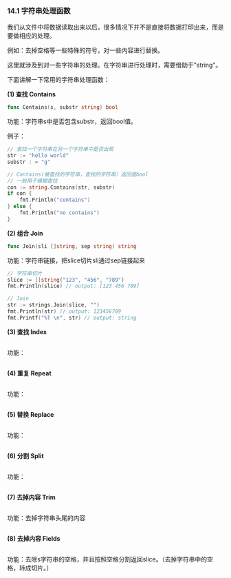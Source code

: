 ### 14.1 字符串处理函数

我们从文件中将数据读取出来以后，很多情况下并不是直接将数据打印出来，而是要做相应的处理。

例如：去掉空格等一些特殊的符号，对一些内容进行替换。

这里就涉及到对一些字符串的处理。在字符串进行处理时，需要借助于"string"。

下面讲解一下常用的字符串处理函数：

**\(1\) 查找 Contains**

```go
func Contains(s, substr string) bool
```

功能：字符串s中是否包含substr，返回bool值。

例子：

```go
// 查找一个字符串在另一个字符串中是否出现
str := "hello world"
substr : = "g"

// Contains(被查找的字符串，查找的字符串）返回值bool
// 一般用于模糊查找
con := string.Contains(str, substr)
if con {
    fmt.Println("contains")
} else {
    fmt.Println("no contains")
}
```

**\(2\) 组合 Join**

```go
func Join(sli []string, sep string) string
```

功能：字符串链接，把slice切片sli通过sep链接起来

```go
// 字符串切片
slice := []string{"123", "456", "789"}
fmt.Println(slice) // output: [123 456 789]

// Join
str := strings.Join(slice, "")
fmt.Println(str) // output: 123456789
fmt.Printf("%T \n", str) // output: string
```

**\(3\) 查找 Index**

```go

```

功能：

```go

```

**\(4\) 重复 Repeat**

```go

```

功能：

```go

```

**\(5\) 替换 Replace**

```go

```

功能：

```go

```

**\(6\) 分割 Split**

```go

```

功能：

```go

```

**\(7\) 去掉内容 Trim**

```go

```

功能：去掉字符串头尾的内容

```go

```

**\(8\) 去掉内容 Fields**

```go

```

功能：去除s字符串的空格，并且按照空格分割返回slice。（去掉字符串中的空格，转成切片。）

```go

```

### 




